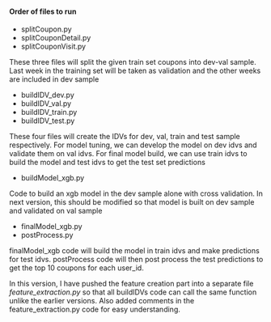 #### Order of files to run ####
* splitCoupon.py
* splitCouponDetail.py
* splitCouponVisit.py

These three files will split the given train set coupons into dev-val sample. Last week in the training set will be 
taken as validation and the other weeks are included in dev sample

* buildIDV_dev.py
* buildIDV_val.py
* buildIDV_train.py
* buildIDV_test.py

These four files will create the IDVs for dev, val, train and test sample respectively. 
For model tuning, we can develop the model on dev idvs and validate them on val idvs.
For final model build, we can use train idvs to build the model and test idvs to get the test set predictions

* buildModel_xgb.py

Code to build an xgb model in the dev sample alone with cross validation. 
In next version, this should be modified so that model is built on dev sample and validated on val sample

* finalModel_xgb.py
* postProcess.py

finalModel_xgb code will build the model in train idvs and make predictions for test idvs.
postProcess code will then post process the test predictions to get the top 10 coupons for each user_id.

In this version, I have pushed the feature creation part into a separate file *feature_extraction.py* 
so that all buildIDVs code can call the same function unlike the earlier versions. 
Also added comments in the feature_extraction.py code for easy understanding.  

